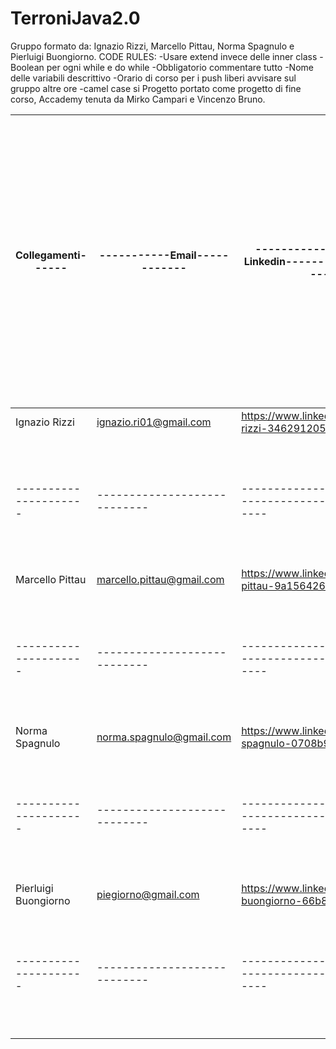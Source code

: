 # TerroniJava2.0
Gruppo formato da: Ignazio Rizzi, Marcello Pittau, Norma Spagnulo e Pierluigi Buongiorno.
CODE RULES:
-Usare extend invece delle inner class
-Boolean per ogni while e do while
-Obbligatorio commentare tutto
-Nome delle variabili descrittivo
-Orario di corso per i push liberi avvisare sul gruppo altre ore
-camel case si
Progetto portato come progetto di fine corso, Accademy tenuta da Mirko Campari e Vincenzo Bruno.


Collegamenti------|-----------Email------------|------------------------Linkedin----------------------------| -----------------------
---------------------|----------------------------|------------------------------------------------------------|-----------
Ignazio Rizzi        |ignazio.ri01@gmail.com      |https://www.linkedin.com/in/ignazio-rizzi-346291205/        |
---------------------|----------------------------|------------------------------------------------------------|----------
Marcello Pittau      |marcello.pittau@gmail.com   |https://www.linkedin.com/in/marcello-pittau-9a1564260/      |
---------------------|----------------------------|------------------------------------------------------------|----------
Norma Spagnulo       |norma.spagnulo@gmail.com    |https://www.linkedin.com/in/norma-spagnulo-0708b9239/       |
---------------------|----------------------------|------------------------------------------------------------|----------
Pierluigi Buongiorno |piegiorno@gmail.com         |https://www.linkedin.com/in/pierluigi-buongiorno-66b8a1173/ |
---------------------|----------------------------|------------------------------------------------------------|----------
